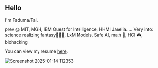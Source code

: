 ## Hello 

I'm Faduma/Fai.

prev @ MIT, MGH, IBM Quest for Intelligence, HHMI Janelia..... Very into: 
science realizing fantasy🧝🏿‍♀️, LxM Models, Safe AI, math 🎲, HCI 🎮, biohacking

You can view my resume [here](https://docs.google.com/document/d/1bR2ZlwgKbv65EAnR8BkOeaKxeIFJJZHW-O5kRUPGcc0/edit).

![Screenshot 2025-01-14 112353](https://github.com/user-attachments/assets/1a18a3d7-7fd1-4c2d-bcc7-5de483ff1340)
